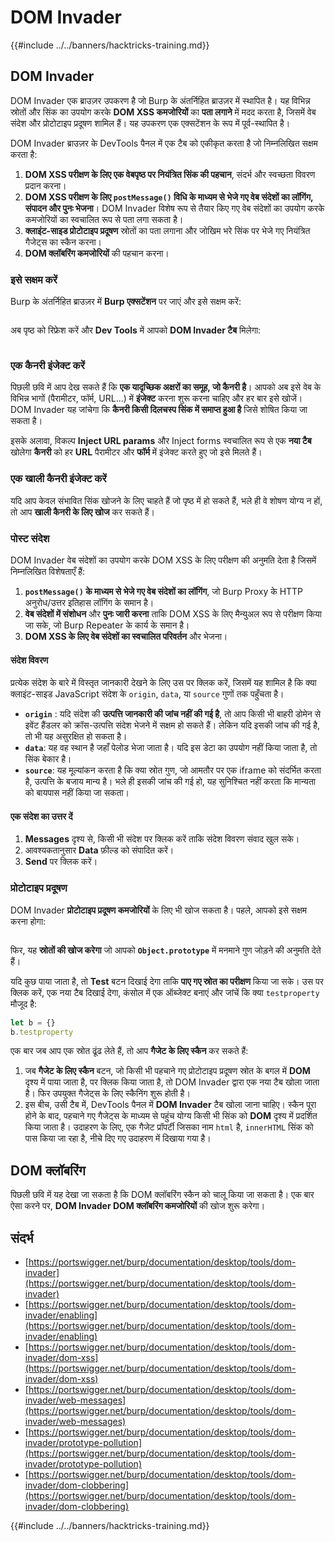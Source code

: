 # DOM Invader

{{#include ../../banners/hacktricks-training.md}}

## DOM Invader

DOM Invader एक ब्राउज़र उपकरण है जो Burp के अंतर्निहित ब्राउज़र में स्थापित है। यह विभिन्न स्रोतों और सिंक का उपयोग करके **DOM XSS कमजोरियों** का **पता लगाने** में मदद करता है, जिसमें वेब संदेश और प्रोटोटाइप प्रदूषण शामिल हैं। यह उपकरण एक एक्सटेंशन के रूप में पूर्व-स्थापित है।

DOM Invader ब्राउज़र के DevTools पैनल में एक टैब को एकीकृत करता है जो निम्नलिखित सक्षम करता है:

1. **DOM XSS परीक्षण के लिए एक वेबपृष्ठ पर नियंत्रित सिंक की पहचान**, संदर्भ और स्वच्छता विवरण प्रदान करना।
2. **DOM XSS परीक्षण के लिए `postMessage()` विधि के माध्यम से भेजे गए वेब संदेशों का लॉगिंग, संपादन और पुनः भेजना**। DOM Invader विशेष रूप से तैयार किए गए वेब संदेशों का उपयोग करके कमजोरियों का स्वचालित रूप से पता लगा सकता है।
3. **क्लाइंट-साइड प्रोटोटाइप प्रदूषण** स्रोतों का पता लगाना और जोखिम भरे सिंक पर भेजे गए नियंत्रित गैजेट्स का स्कैन करना।
4. **DOM क्लॉबरिंग कमजोरियों** की पहचान करना।

### इसे सक्षम करें

Burp के अंतर्निहित ब्राउज़र में **Burp एक्सटेंशन** पर जाएं और इसे सक्षम करें:

<figure><img src="../../images/image (1129).png" alt=""><figcaption></figcaption></figure>

अब पृष्ठ को रिफ्रेश करें और **Dev Tools** में आपको **DOM Invader टैब** मिलेगा:

<figure><img src="../../images/image (695).png" alt=""><figcaption></figcaption></figure>

### एक कैनरी इंजेक्ट करें

पिछली छवि में आप देख सकते हैं कि **एक यादृच्छिक अक्षरों का समूह, जो कैनरी है**। आपको अब इसे वेब के विभिन्न भागों (पैरामीटर, फॉर्म, URL...) में **इंजेक्ट** करना शुरू करना चाहिए और हर बार इसे खोजें। DOM Invader यह जांचेगा कि **कैनरी किसी दिलचस्प सिंक में समाप्त हुआ है** जिसे शोषित किया जा सकता है।

इसके अलावा, विकल्प **Inject URL params** और Inject forms स्वचालित रूप से एक **नया टैब** खोलेगा **कैनरी** को हर **URL** पैरामीटर और **फॉर्म** में इंजेक्ट करते हुए जो इसे मिलते हैं।

### एक खाली कैनरी इंजेक्ट करें

यदि आप केवल संभावित सिंक खोजने के लिए चाहते हैं जो पृष्ठ में हो सकते हैं, भले ही वे शोषण योग्य न हों, तो आप **खाली कैनरी के लिए खोज** कर सकते हैं।

### पोस्ट संदेश

DOM Invader वेब संदेशों का उपयोग करके DOM XSS के लिए परीक्षण की अनुमति देता है जिसमें निम्नलिखित विशेषताएँ हैं:

1. **`postMessage()` के माध्यम से भेजे गए वेब संदेशों का लॉगिंग**, जो Burp Proxy के HTTP अनुरोध/उत्तर इतिहास लॉगिंग के समान है।
2. **वेब संदेशों में संशोधन** और **पुनः जारी करना** ताकि DOM XSS के लिए मैन्युअल रूप से परीक्षण किया जा सके, जो Burp Repeater के कार्य के समान है।
3. **DOM XSS के लिए वेब संदेशों का स्वचालित परिवर्तन** और भेजना।

#### संदेश विवरण

प्रत्येक संदेश के बारे में विस्तृत जानकारी देखने के लिए उस पर क्लिक करें, जिसमें यह शामिल है कि क्या क्लाइंट-साइड JavaScript संदेश के `origin`, `data`, या `source` गुणों तक पहुँचता है।

- **`origin`** : यदि संदेश की **उत्पत्ति जानकारी की जांच नहीं की गई है**, तो आप किसी भी बाहरी डोमेन से इवेंट हैंडलर को क्रॉस-उत्पत्ति संदेश भेजने में सक्षम हो सकते हैं। लेकिन यदि इसकी जांच की गई है, तो भी यह असुरक्षित हो सकता है।
- **`data`**: यह वह स्थान है जहाँ पेलोड भेजा जाता है। यदि इस डेटा का उपयोग नहीं किया जाता है, तो सिंक बेकार है।
- **`source`**: यह मूल्यांकन करता है कि क्या स्रोत गुण, जो आमतौर पर एक iframe को संदर्भित करता है, उत्पत्ति के बजाय मान्य है। भले ही इसकी जांच की गई हो, यह सुनिश्चित नहीं करता कि मान्यता को बायपास नहीं किया जा सकता।

#### एक संदेश का उत्तर दें

1. **Messages** दृश्य से, किसी भी संदेश पर क्लिक करें ताकि संदेश विवरण संवाद खुल सके।
2. आवश्यकतानुसार **Data** फ़ील्ड को संपादित करें।
3. **Send** पर क्लिक करें।

### प्रोटोटाइप प्रदूषण

DOM Invader **प्रोटोटाइप प्रदूषण कमजोरियों** के लिए भी खोज सकता है। पहले, आपको इसे सक्षम करना होगा:

<figure><img src="../../images/image (1026).png" alt=""><figcaption></figcaption></figure>

फिर, यह **स्रोतों की खोज करेगा** जो आपको **`Object.prototype`** में मनमाने गुण जोड़ने की अनुमति देते हैं।

यदि कुछ पाया जाता है, तो **Test** बटन दिखाई देगा ताकि **पाए गए स्रोत का परीक्षण** किया जा सके। उस पर क्लिक करें, एक नया टैब दिखाई देगा, कंसोल में एक ऑब्जेक्ट बनाएं और जांचें कि क्या `testproperty` मौजूद है:
```javascript
let b = {}
b.testproperty
```
एक बार जब आप एक स्रोत ढूंढ लेते हैं, तो आप **गैजेट के लिए स्कैन** कर सकते हैं:

1. जब **गैजेट के लिए स्कैन** बटन, जो किसी भी पहचाने गए प्रोटोटाइप प्रदूषण स्रोत के बगल में **DOM** दृश्य में पाया जाता है, पर क्लिक किया जाता है, तो DOM Invader द्वारा एक नया टैब खोला जाता है। फिर उपयुक्त गैजेट्स के लिए स्कैनिंग शुरू होती है।
2. इस बीच, उसी टैब में, DevTools पैनल में **DOM Invader** टैब खोला जाना चाहिए। स्कैन पूरा होने के बाद, पहचाने गए गैजेट्स के माध्यम से पहुंच योग्य किसी भी सिंक को **DOM** दृश्य में प्रदर्शित किया जाता है। उदाहरण के लिए, एक गैजेट प्रॉपर्टी जिसका नाम `html` है, `innerHTML` सिंक को पास किया जा रहा है, नीचे दिए गए उदाहरण में दिखाया गया है।

## DOM क्लॉबरिंग

पिछली छवि में यह देखा जा सकता है कि DOM क्लॉबरिंग स्कैन को चालू किया जा सकता है। एक बार ऐसा करने पर, **DOM Invader DOM क्लॉबरिंग कमजोरियों** की खोज शुरू करेगा।

## संदर्भ

- [https://portswigger.net/burp/documentation/desktop/tools/dom-invader](https://portswigger.net/burp/documentation/desktop/tools/dom-invader)
- [https://portswigger.net/burp/documentation/desktop/tools/dom-invader/enabling](https://portswigger.net/burp/documentation/desktop/tools/dom-invader/enabling)
- [https://portswigger.net/burp/documentation/desktop/tools/dom-invader/dom-xss](https://portswigger.net/burp/documentation/desktop/tools/dom-invader/dom-xss)
- [https://portswigger.net/burp/documentation/desktop/tools/dom-invader/web-messages](https://portswigger.net/burp/documentation/desktop/tools/dom-invader/web-messages)
- [https://portswigger.net/burp/documentation/desktop/tools/dom-invader/prototype-pollution](https://portswigger.net/burp/documentation/desktop/tools/dom-invader/prototype-pollution)
- [https://portswigger.net/burp/documentation/desktop/tools/dom-invader/dom-clobbering](https://portswigger.net/burp/documentation/desktop/tools/dom-invader/dom-clobbering)

{{#include ../../banners/hacktricks-training.md}}
